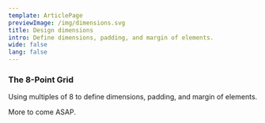 ```yaml
---
template: ArticlePage
previewImage: /img/dimensions.svg
title: Design dimensions
intro: Define dimensions, padding, and margin of elements.
wide: false
lang: false
---
```


### The 8-Point Grid

Using multiples of 8 to define dimensions, padding, and margin of elements.

More to come ASAP.
